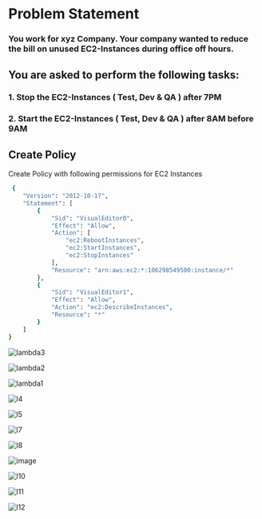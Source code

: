 
# Problem Statement

### You work for xyz Company. Your company wanted to reduce the bill on unused EC2-Instances during office off hours.

## You are asked to perform the following tasks:

### 1. Stop the EC2-Instances ( Test, Dev & QA ) after 7PM

### 2. Start the EC2-Instances ( Test, Dev & QA ) after 8AM before 9AM

## Create Policy

Create Policy with following permissions for EC2 Instances

```bash
 {
	"Version": "2012-10-17",
	"Statement": [
		{
			"Sid": "VisualEditor0",
			"Effect": "Allow",
			"Action": [
				"ec2:RebootInstances",
				"ec2:StartInstances",
				"ec2:StopInstances"
			],
			"Resource": "arn:aws:ec2:*:106298549500:instance/*"
		},
		{
			"Sid": "VisualEditor1",
			"Effect": "Allow",
			"Action": "ec2:DescribeInstances",
			"Resource": "*"
		}
	]
}
```
![lambda3](https://github.com/Vishvanath-Patil/AWS-Cost-Optimization-Tasks/assets/130968991/2151130d-3b2f-45eb-a94c-92b75d22cf80)

![lambda2](https://github.com/Vishvanath-Patil/AWS-Cost-Optimization-Tasks/assets/130968991/402de95a-38bd-4ea7-9256-ca476fe5af1d)


![lambda1](https://github.com/Vishvanath-Patil/AWS-Cost-Optimization-Tasks/assets/130968991/853cbbc6-5eac-4d91-bb1a-3e489c79a1ec)

![l4](https://github.com/Vishvanath-Patil/AWS-Cost-Optimization-Tasks/assets/130968991/1bff33d4-a538-4f4e-89ff-7453ea552104)

![l5](https://github.com/Vishvanath-Patil/AWS-Cost-Optimization-Tasks/assets/130968991/5546d925-1c99-47cc-80cd-78e9b7840ae0)

![l7](https://github.com/Vishvanath-Patil/AWS-Cost-Optimization-Tasks/assets/130968991/8b69784f-2218-45ae-8530-a40c0d39c31b)

![l8](https://github.com/Vishvanath-Patil/AWS-Cost-Optimization-Tasks/assets/130968991/185c3d42-83b1-4abe-a3ca-89f3f666585d)

![image](https://github.com/Vishvanath-Patil/AWS-Cost-Optimization-Tasks/assets/130968991/ea97e0a1-8c68-41c2-a9c8-e1f5680a8965)

![l10](https://github.com/Vishvanath-Patil/AWS-Cost-Optimization-Tasks/assets/130968991/89c4d7f2-7613-43d8-8aab-cfd3fd4bd534)

![l11](https://github.com/Vishvanath-Patil/AWS-Cost-Optimization-Tasks/assets/130968991/3cb88e80-e7bd-43aa-846d-e35dd039c71c)

![l12](https://github.com/Vishvanath-Patil/AWS-Cost-Optimization-Tasks/assets/130968991/b2ae32df-23f2-48f3-9bd1-69ae64c5f022)




